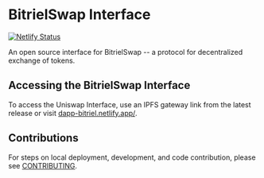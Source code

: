 # BitrielSwap Interface

[![Netlify Status](https://api.netlify.com/api/v1/badges/a6c1d1fd-5f2c-4cd9-9ec1-7f17c5e44cf6/deploy-status)](https://app.netlify.com/sites/app-bitrielswap/deploys)

An open source interface for BitrielSwap -- a protocol for decentralized exchange of tokens.

## Accessing the BitrielSwap Interface

To access the Uniswap Interface, use an IPFS gateway link from the latest release
or visit [dapp-bitriel.netlify.app/](https://dapp-bitriel.netlify.app/).

## Contributions

For steps on local deployment, development, and code contribution, please see [CONTRIBUTING](./CONTRIBUTING.md).
